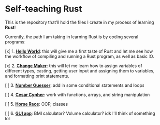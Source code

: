 # Self-teaching Rust

This is the repository that'll hold the files I create in my process of learning **Rust**!

Currently, the path I am taking in learning Rust is by coding several programs:

[x] 1. <ins>**Hello World**</ins>: this will give me a first taste of Rust and let me see how the workflow of compiling and running a Rust program, as well as basic IO.

[x] 2. <ins>**Change Maker**</ins>: this will let me learn how to assign variables of different types, casting, getting user input and assigning them to variables, and formatting print statements.

[ ] 3. <ins>**Number Guesser**</ins>: add in some conditional statements and loops

[ ] 4. <ins>**Cesar Cypher**</ins>: work with functions, arrays, and string manipulation

[ ] 5. <ins>**Horse Race**</ins>: OOP, classes

[ ] 6. <ins>**GUI app**</ins>: BMI calculator? Volume calculator? idk I'll think of something lol
